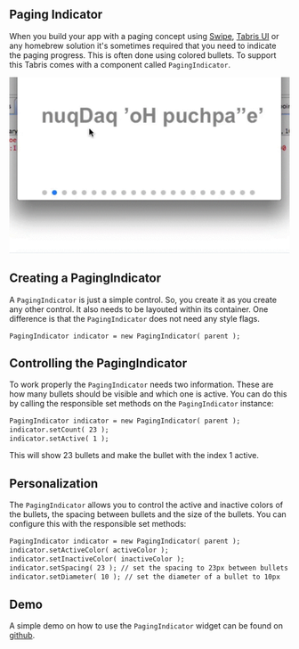 ## Paging Indicator

When you build your app with a paging concept using [Swipe](https://eclipsesource.com/products/tabris/eclipse-rap-documentation/swipe-3/), [Tabris UI](https://eclipsesource.com/products/tabris/eclipse-rap-documentation/tabris-ui/) or any homebrew solution it's sometimes required that you need to indicate the paging progress. This is often done using colored bullets. To support this Tabris comes with a component called `PagingIndicator`.

![](images/paging-indicator.gif)

## Creating a PagingIndicator

A `PagingIndicator` is just a simple control. So, you create it as you create any other control. It also needs to be layouted within its container. One difference is that the `PagingIndicator` does not need any style flags.

```
PagingIndicator indicator = new PagingIndicator( parent );
```

## Controlling the PagingIndicator

To work properly the `PagingIndicator` needs two information. These are how many bullets should be visible and which one is active. You can do this by calling the responsible set methods on the `PagingIndicator` instance:

```
PagingIndicator indicator = new PagingIndicator( parent );
indicator.setCount( 23 );
indicator.setActive( 1 );
```

This will show 23 bullets and make the bullet with the index 1 active.

## Personalization

The `PagingIndicator` allows you to control the active and inactive colors of the bullets, the spacing between bullets and the size of the bullets. You can configure this with the responsible set methods:

```
PagingIndicator indicator = new PagingIndicator( parent );
indicator.setActiveColor( activeColor );
indicator.setInactiveColor( inactiveColor );
indicator.setSpacing( 23 ); // set the spacing to 23px between bullets
indicator.setDiameter( 10 ); // set the diameter of a bullet to 10px
```

## Demo

A simple demo on how to use the `PagingIndicator` widget can be found on [github](https://github.com/eclipsesource/tabris-demos/blob/master/com.eclipsesource.tabris.demos/src/com/eclipsesource/tabris/demos/entrypoints/SwipeDemo.java).
